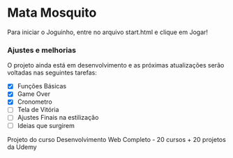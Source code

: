 # Mata Mosquito

Para iniciar o Joguinho, entre no arquivo start.html e clique em Jogar!

### Ajustes e melhorias

O projeto ainda está em desenvolvimento e as próximas atualizações serão voltadas nas seguintes tarefas:

- [x] Funções Básicas
- [x] Game Over
- [x] Cronometro
- [ ] Tela de Vitória
- [ ] Ajustes Finais na estilização
- [ ] Ideias que surgirem

Projeto do curso Desenvolvimento Web Completo - 20 cursos + 20 projetos da Udemy
